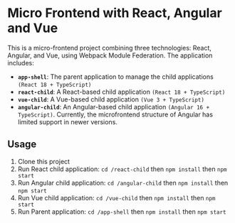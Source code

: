 # Micro Frontend with React, Angular and Vue

This is a micro-frontend project combining three technologies: React, Angular, and Vue, using Webpack Module Federation. The application includes:

- **`app-shell`**: The parent application to manage the child applications `(React 18 + TypeScript)`
- **`react-child`**: A React-based child application `(React 18 + TypeScript)`
- **`vue-child`**: A Vue-based child application `(Vue 3 + TypeScript)`
- **`angular-child`**: An Angular-based child application `(Angular 16 + TypeScript)`. Currently, the microfrontend structure of Angular has limited support in newer versions.

## Usage

1. Clone this project
2. Run React child application: `cd /react-child` then `npm install` then `npm start`
3. Run Angular child application: `cd /angular-child` then `npm install` then `npm start`
4. Run Vue child application: `cd /vue-child` then `npm install` then `npm start`
5. Run Parent application: `cd /app-shell` then `npm install` then `npm start`
